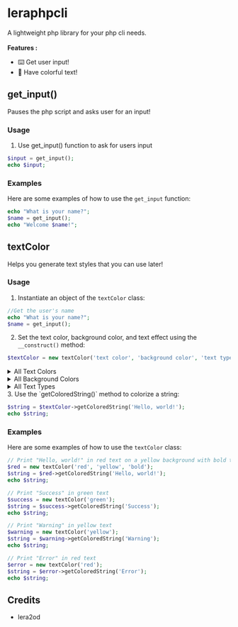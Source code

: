 # leraphpcli
A lightweight php library for your php cli needs. <br>
<br>
**Features :**
- ⌨️ Get user input! 
- 🎨 Have colorful text!

## get_input()
Pauses the php script and asks user for an input!
### Usage
1. Use get_input() function to ask for users input
```php
$input = get_input();
echo $input;
```

### Examples

Here are some examples of how to use the `get_input` function:

```php
echo "What is your name?";
$name = get_input();
echo "Welcome $name!";
```

## textColor
Helps you generate text styles that you can use later!
### Usage
1. Instantiate an object of the `textColor` class:

```php
//Get the user's name
echo "What is your name?";
$name = get_input();
```

2. Set the text color, background color, and text effect using the `__construct()` method:

```php
$textColor = new textColor('text color', 'background color', 'text type');
```

<details>
  <summary>All Text Colors</summary>
  <pre>black, 
red, 
green, 
yellow, 
blue, 
magenta, 
cyan, 
light gray, 
dark gray, 
light red, 
light green, 
light yellow, 
light blue, 
light magenta
light cyan
white</pre>
</details>

<details>
  <summary>All Background Colors</summary>
  <pre>black, 
red, 
green, 
yellow, 
blue, 
magenta, 
cyan, 
light gray, 
dark gray, 
light red, 
light green, 
light yellow, 
light blue, 
light magenta
light cyan
white</pre>
</details>

<details>
  <summary>All Text Types</summary>
  <pre>bold,
dim,
underlined,
blink,
reverse,
hidden</pre>
</details>
3. Use the `getColoredString()` method to colorize a string:

```php
$string = $textColor->getColoredString('Hello, world!');
echo $string;
```

### Examples

Here are some examples of how to use the `textColor` class:

```php
// Print "Hello, world!" in red text on a yellow background with bold text effect
$red = new textColor('red', 'yellow', 'bold');
$string = $red->getColoredString('Hello, world!');
echo $string;

// Print "Success" in green text
$success = new textColor('green');
$string = $success->getColoredString('Success');
echo $string;

// Print "Warning" in yellow text
$warning = new textColor('yellow');
$string = $warning->getColoredString('Warning');
echo $string;

// Print "Error" in red text
$error = new textColor('red');
$string = $error->getColoredString('Error');
echo $string;
```

## Credits
- lera2od

